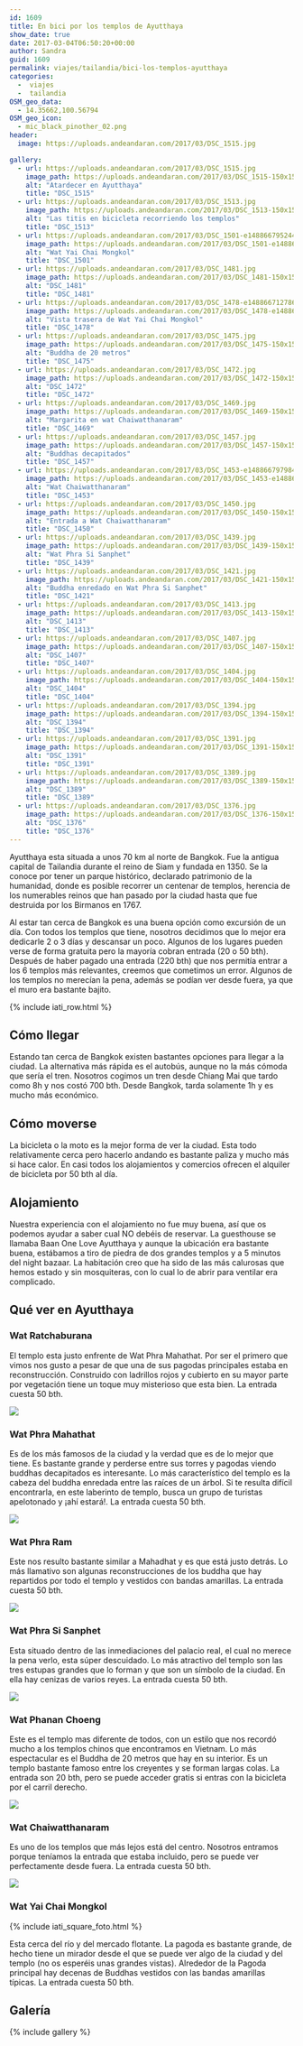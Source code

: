 ```yaml
---
id: 1609
title: En bici por los templos de Ayutthaya
show_date: true
date: 2017-03-04T06:50:20+00:00
author: Sandra
guid: 1609
permalink: viajes/tailandia/bici-los-templos-ayutthaya
categories:
  -  viajes
  -  tailandia
OSM_geo_data:
  - 14.35662,100.56794
OSM_geo_icon:
  - mic_black_pinother_02.png
header:
  image: https://uploads.andeandaran.com/2017/03/DSC_1515.jpg

gallery: 
  - url: https://uploads.andeandaran.com/2017/03/DSC_1515.jpg
    image_path: https://uploads.andeandaran.com/2017/03/DSC_1515-150x150.jpg
    alt: "Atardecer en Ayutthaya"
    title: "DSC_1515" 
  - url: https://uploads.andeandaran.com/2017/03/DSC_1513.jpg
    image_path: https://uploads.andeandaran.com/2017/03/DSC_1513-150x150.jpg
    alt: "Las titis en bicicleta recorriendo los templos"
    title: "DSC_1513" 
  - url: https://uploads.andeandaran.com/2017/03/DSC_1501-e1488667952448.jpg
    image_path: https://uploads.andeandaran.com/2017/03/DSC_1501-e1488667952448-150x150.jpg
    alt: "Wat Yai Chai Mongkol"
    title: "DSC_1501"
  - url: https://uploads.andeandaran.com/2017/03/DSC_1481.jpg
    image_path: https://uploads.andeandaran.com/2017/03/DSC_1481-150x150.jpg
    alt: "DSC_1481"
    title: "DSC_1481"
  - url: https://uploads.andeandaran.com/2017/03/DSC_1478-e1488667127861.jpg
    image_path: https://uploads.andeandaran.com/2017/03/DSC_1478-e1488667127861-150x150.jpg
    alt: "Vista trasera de Wat Yai Chai Mongkol"
    title: "DSC_1478" 
  - url: https://uploads.andeandaran.com/2017/03/DSC_1475.jpg
    image_path: https://uploads.andeandaran.com/2017/03/DSC_1475-150x150.jpg
    alt: "Buddha de 20 metros"
    title: "DSC_1475"
  - url: https://uploads.andeandaran.com/2017/03/DSC_1472.jpg
    image_path: https://uploads.andeandaran.com/2017/03/DSC_1472-150x150.jpg
    alt: "DSC_1472"
    title: "DSC_1472"
  - url: https://uploads.andeandaran.com/2017/03/DSC_1469.jpg
    image_path: https://uploads.andeandaran.com/2017/03/DSC_1469-150x150.jpg
    alt: "Margarita en wat Chaiwatthanaram"
    title: "DSC_1469"
  - url: https://uploads.andeandaran.com/2017/03/DSC_1457.jpg
    image_path: https://uploads.andeandaran.com/2017/03/DSC_1457-150x150.jpg
    alt: "Buddhas decapitados"
    title: "DSC_1457"
  - url: https://uploads.andeandaran.com/2017/03/DSC_1453-e1488667979843.jpg
    image_path: https://uploads.andeandaran.com/2017/03/DSC_1453-e1488667979843-150x150.jpg
    alt: "Wat Chaiwatthanaram"
    title: "DSC_1453"
  - url: https://uploads.andeandaran.com/2017/03/DSC_1450.jpg
    image_path: https://uploads.andeandaran.com/2017/03/DSC_1450-150x150.jpg
    alt: "Entrada a Wat Chaiwatthanaram"
    title: "DSC_1450"
  - url: https://uploads.andeandaran.com/2017/03/DSC_1439.jpg
    image_path: https://uploads.andeandaran.com/2017/03/DSC_1439-150x150.jpg
    alt: "Wat Phra Si Sanphet"
    title: "DSC_1439"
  - url: https://uploads.andeandaran.com/2017/03/DSC_1421.jpg
    image_path: https://uploads.andeandaran.com/2017/03/DSC_1421-150x150.jpg
    alt: "Buddha enredado en Wat Phra Si Sanphet"
    title: "DSC_1421"  
  - url: https://uploads.andeandaran.com/2017/03/DSC_1413.jpg
    image_path: https://uploads.andeandaran.com/2017/03/DSC_1413-150x150.jpg
    alt: "DSC_1413"
    title: "DSC_1413"
  - url: https://uploads.andeandaran.com/2017/03/DSC_1407.jpg
    image_path: https://uploads.andeandaran.com/2017/03/DSC_1407-150x150.jpg
    alt: "DSC_1407"
    title: "DSC_1407"
  - url: https://uploads.andeandaran.com/2017/03/DSC_1404.jpg
    image_path: https://uploads.andeandaran.com/2017/03/DSC_1404-150x150.jpg
    alt: "DSC_1404"
    title: "DSC_1404"
  - url: https://uploads.andeandaran.com/2017/03/DSC_1394.jpg
    image_path: https://uploads.andeandaran.com/2017/03/DSC_1394-150x150.jpg
    alt: "DSC_1394"
    title: "DSC_1394"
  - url: https://uploads.andeandaran.com/2017/03/DSC_1391.jpg
    image_path: https://uploads.andeandaran.com/2017/03/DSC_1391-150x150.jpg
    alt: "DSC_1391"
    title: "DSC_1391"
  - url: https://uploads.andeandaran.com/2017/03/DSC_1389.jpg
    image_path: https://uploads.andeandaran.com/2017/03/DSC_1389-150x150.jpg
    alt: "DSC_1389"
    title: "DSC_1389"
  - url: https://uploads.andeandaran.com/2017/03/DSC_1376.jpg
    image_path: https://uploads.andeandaran.com/2017/03/DSC_1376-150x150.jpg
    alt: "DSC_1376"
    title: "DSC_1376"
---
```

Ayutthaya esta situada a unos 70 km al norte de Bangkok. Fue la antigua capital de Tailandia durante el reino de Siam y fundada en 1350. Se la conoce por tener un parque histórico, declarado patrimonio de la humanidad, donde es posible recorrer un centenar de templos, herencia de los numerables reinos que han pasado por la ciudad hasta que fue destruida por los Birmanos en 1767.

<!--more-->

Al estar tan cerca de Bangkok es una buena opción como excursión de un día. Con todos los templos que tiene, nosotros decidimos que lo mejor era dedicarle 2 o 3 días y descansar un poco. Algunos de los lugares pueden verse de forma gratuita pero la mayoría cobran entrada (20 o 50 bth). Después de haber pagado una entrada (220 bth) que nos permitía entrar a los 6 templos más relevantes, creemos que cometimos un error. Algunos de los templos no merecían la pena, además se podían ver desde fuera, ya que el muro era bastante bajito.

{% include iati_row.html %}

## Cómo llegar

Estando tan cerca de Bangkok existen bastantes opciones para llegar a la ciudad. La alternativa más rápida es el autobús, aunque no la más cómoda que sería el tren. Nosotros cogimos un tren desde Chiang Mai que tardo como 8h y nos costó 700 bth. Desde Bangkok, tarda solamente 1h y es mucho más económico.

## Cómo moverse

La bicicleta o la moto es la mejor forma de ver la ciudad. Esta todo relativamente cerca  pero hacerlo andando es bastante paliza y mucho más si hace calor. En casi todos los alojamientos y comercios ofrecen el alquiler de bicicleta por 50 bth al día.

## Alojamiento

Nuestra experiencia con el alojamiento no fue muy buena, así que os podemos ayudar a saber cual NO debéis de reservar. La guesthouse se llamaba Baan One Love Ayutthaya y aunque la ubicación era bastante buena, estábamos a tiro de piedra de dos grandes templos y a 5 minutos del night bazaar. La habitación creo que ha sido de las más calurosas que hemos estado y sin mosquiteras, con lo cual lo de abrir para ventilar era complicado.

## Qué ver en Ayutthaya

### Wat Ratchaburana

El templo esta justo enfrente de Wat Phra Mahathat. Por ser el primero que vimos nos gusto a pesar de que una de sus pagodas principales estaba en reconstrucción. Construido con ladrillos rojos y cubierto en su mayor parte por vegetación tiene un toque muy misterioso que esta bien. La entrada cuesta 50 bth.

[<img loading="lazy"  class="alignnone size-full wp-image-1663" src="https://uploads.andeandaran.com/2017/03/DSC_1376.jpg" />](https://uploads.andeandaran.com/2017/03/DSC_1376.jpg)

### Wat Phra Mahathat

Es de los más famosos de la ciudad y la verdad que es de lo mejor que tiene. Es bastante grande y perderse entre sus torres y pagodas viendo buddhas decapitados es interesante. Lo más característico del templo es la cabeza del buddha enredada entre las raíces de un árbol. Si te resulta difícil encontrarla, en este laberinto de templo, busca un grupo de turistas apelotonado y ¡ahí estará!.  La entrada cuesta 50 bth.

[<img loading="lazy"  class="alignnone size-full wp-image-1670" src="https://uploads.andeandaran.com/2017/03/DSC_1421.jpg" />](https://uploads.andeandaran.com/2017/03/DSC_1421.jpg)

### Wat Phra Ram

Este nos resulto bastante similar a Mahadhat y es que está justo detrás. Lo más llamativo son algunas reconstrucciones de los buddha que hay repartidos por todo el templo y vestidos con bandas amarillas. La entrada cuesta 50 bth.

[<img loading="lazy"  class="alignnone size-full wp-image-1669" src="https://uploads.andeandaran.com/2017/03/DSC_1413.jpg" />](https://uploads.andeandaran.com/2017/03/DSC_1413.jpg)

### Wat Phra Si Sanphet

Esta situado dentro de las inmediaciones del palacio real, el cual no merece la pena verlo, esta súper descuidado. Lo más atractivo del templo son las tres estupas grandes que lo forman y que son un símbolo de la ciudad. En ella hay cenizas de varios reyes. La entrada cuesta 50 bth.

[<img loading="lazy"  class="alignnone size-full wp-image-1671" src="https://uploads.andeandaran.com/2017/03/DSC_1439.jpg" />](https://uploads.andeandaran.com/2017/03/DSC_1439.jpg)

### Wat Phanan Choeng

Este es el templo mas diferente de todos, con un estilo que nos recordó mucho a los templos chinos que encontramos en Vietnam. Lo más espectacular es el Buddha de 20 metros que hay en su interior. Es un templo bastante famoso entre los creyentes y se forman largas colas. La entrada son 20 bth, pero se puede acceder gratis si entras con la bicicleta por el carril derecho.

[<img loading="lazy"  class="alignnone wp-image-1677 size-full" src="https://uploads.andeandaran.com/2017/03/DSC_1475.jpg" />](https://uploads.andeandaran.com/2017/03/DSC_1475.jpg)

<!-- Start shortcoder -->

<!-- andeandaran - adaptable 1 -->

<!-- End shortcoder v4.0.3-->

### Wat Chaiwatthanaram

Es uno de los templos que más lejos está del centro. Nosotros entramos porque teníamos la entrada que estaba incluido, pero se puede ver perfectamente desde fuera. La entrada cuesta 50 bth.

[<img loading="lazy"  class="alignnone wp-image-1672 size-full" src="https://uploads.andeandaran.com/2017/03/DSC_1450.jpg" />](https://uploads.andeandaran.com/2017/03/DSC_1450.jpg)

### Wat Yai Chai Mongkol

<!-- Start shortcoder -->

{% include iati_square_foto.html %}

Esta cerca del río y del mercado flotante. La pagoda es bastante grande, de hecho tiene un mirador desde el que se puede ver algo de la ciudad y del templo (no os esperéis unas grandes vistas). Alrededor de la Pagoda principal hay decenas de Buddhas vestidos con las bandas amarillas típicas. La entrada cuesta 50 bth.

## Galería

{% include gallery %}  